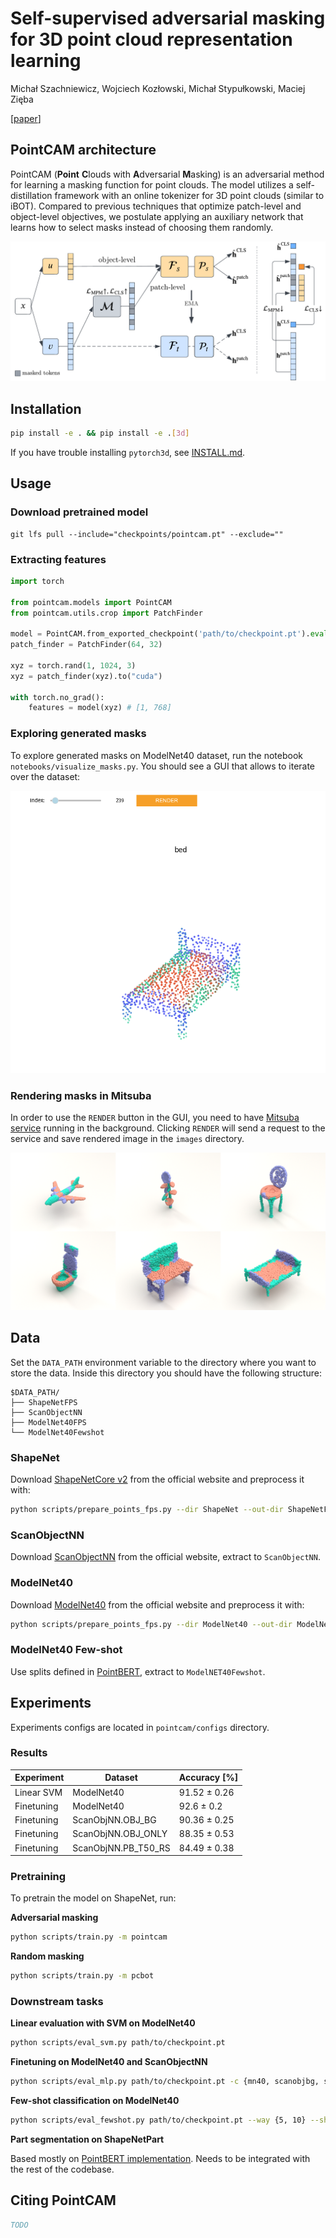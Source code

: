 # Self-supervised adversarial masking for 3D point cloud representation learning

Michał Szachniewicz, Wojciech Kozłowski, Michał Stypułkowski, Maciej Zięba

[[paper](https://arxiv.org/)]

## PointCAM architecture

PointCAM (**Point** **C**louds with **A**dversarial **M**asking) is an adversarial method for learning a masking function for point clouds. The model utilizes a self-distillation framework with an online tokenizer for 3D point clouds (similar to iBOT). Compared to previous techniques that optimize patch-level and object-level objectives, we postulate applying an auxiliary network that learns how to select masks instead of choosing them randomly. 

![architecture](images/model.png)


## Installation
```bash
pip install -e . && pip install -e .[3d]
```

If you have trouble installing `pytorch3d`, see [INSTALL.md](https://github.com/facebookresearch/pytorch3d/blob/main/INSTALL.md).

## Usage

### Download pretrained model
```
git lfs pull --include="checkpoints/pointcam.pt" --exclude=""
```

### Extracting features
```python
import torch

from pointcam.models import PointCAM
from pointcam.utils.crop import PatchFinder

model = PointCAM.from_exported_checkpoint('path/to/checkpoint.pt').eval().cuda()
patch_finder = PatchFinder(64, 32)

xyz = torch.rand(1, 1024, 3)
xyz = patch_finder(xyz).to("cuda")

with torch.no_grad():
    features = model(xyz) # [1, 768]
```

### Exploring generated masks
To explore generated masks on ModelNet40 dataset, run the notebook `notebooks/visualize_masks.py`. You should see a GUI that allows to iterate over the dataset:

![explorer](images/mask_explorer.png)

### Rendering masks in Mitsuba

In order to use the `RENDER` button in the GUI, you need to have [Mitsuba service](https://github.com/kacperkan/mitsuba-flask-service) running in the background. Clicking `RENDER` will send a request to the service and save rendered image in the `images` directory.

![masks](images/mask_grid.png)

## Data
Set the `DATA_PATH` environment variable to the directory where you want to store the data. Inside this directory you should have the following structure:
```
$DATA_PATH/
├── ShapeNetFPS
├── ScanObjectNN
├── ModelNet40FPS
└── ModelNet40Fewshot
```

### ShapeNet
Download [ShapeNetCore v2](https://shapenet.org/download/shapenetcore) from the official website and preprocess it with:
```bash
python scripts/prepare_points_fps.py --dir ShapeNet --out-dir ShapeNetFPS --ext obj --n-points 8192 --n-process 16
```
### ScanObjectNN
Download [ScanObjectNN](https://hkust-vgd.github.io/scanobjectnn/) from the official website, extract to `ScanObjectNN`.

### ModelNet40
Download [ModelNet40](https://modelnet.cs.princeton.edu/) from the official website and preprocess it with:
```bash
python scripts/prepare_points_fps.py --dir ModelNet40 --out-dir ModelNet40FPS --ext off --n-points 1024 --n-process 16
```

### ModelNet40 Few-shot
Use splits defined in [PointBERT](https://github.com/lulutang0608/Point-BERT/blob/master/DATASET.md), extract to `ModelNET40Fewshot`.


## Experiments

Experiments configs are located in `pointcam/configs` directory.

### Results

| Experiment | Dataset | Accuracy [%] |
|------------|---------|--------------|
| Linear SVM | ModelNet40 | 91.52 ± 0.26 |
| Finetuning | ModelNet40 | 92.6 ± 0.2 |
| Finetuning | ScanObjNN.OBJ_BG | 90.36 ± 0.25 |
| Finetuning | ScanObjNN.OBJ_ONLY | 88.35 ± 0.53 |
| Finetuning | ScanObjNN.PB_T50_RS | 84.49 ± 0.38 |

### Pretraining
To pretrain the model on ShapeNet, run:

**Adversarial masking**
```bash
python scripts/train.py -m pointcam
```

**Random masking**
```bash
python scripts/train.py -m pcbot
```

### Downstream tasks

**Linear evaluation with SVM on ModelNet40**
```bash
python scripts/eval_svm.py path/to/checkpoint.pt
```

**Finetuning on ModelNet40 and ScanObjectNN**
```bash
python scripts/eval_mlp.py path/to/checkpoint.pt -c {mn40, scanobjbg, scanobjonly, scanobjhardest}
```

**Few-shot classification on ModelNet40**
```bash
python scripts/eval_fewshot.py path/to/checkpoint.pt --way {5, 10} --shot {10, 20}
```

**Part segmentation on ShapeNetPart**

Based mostly on [PointBERT implementation](https://github.com/lulutang0608/Point-BERT/tree/master/segmentation). Needs to be integrated with the rest of the codebase.

## Citing PointCAM
```bibtex
TODO
```